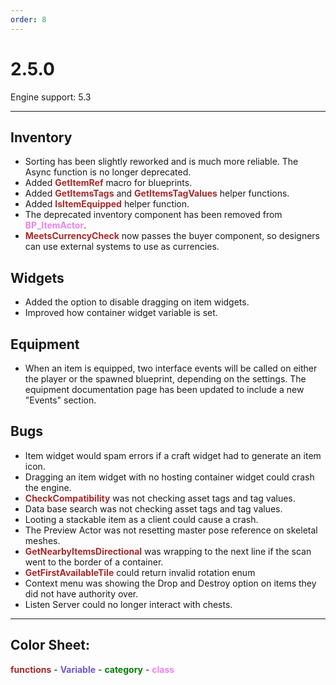 ```yaml
---
order: 8
---
```

# 2.5.0

Engine support: 5.3

---

## Inventory
- Sorting has been slightly reworked and is much more reliable. The Async function is no longer deprecated.
- Added <span style="color:brown">**GetItemRef**</span> macro for blueprints.
- Added <span style="color:brown">**GetItemsTags**</span> and <span style="color:brown">**GetItemsTagValues**</span> helper functions.
- Added <span style="color:brown">**IsItemEquipped**</span> helper function.
- The deprecated inventory component has been removed from <span style="color:violet">**BP_ItemActor**</span>.
- <span style="color:brown">**MeetsCurrencyCheck**</span> now passes the buyer component, so designers can use external systems to use as currencies.

## Widgets
- Added the option to disable dragging on item widgets.
- Improved how container widget variable is set.

## Equipment
- When an item is equipped, two interface events will be called on either the player or the spawned blueprint, depending on the settings. The equipment documentation page has been updated to include a new "Events" section.

## Bugs
- Item widget would spam errors if a craft widget had to generate an item icon.
- Dragging an item widget with no hosting container widget could crash the engine.
- <span style="color:brown">**CheckCompatibility**</span> was not checking asset tags and tag values.
- Data base search was not checking asset tags and tag values.
- Looting a stackable item as a client could cause a crash.
- The Preview Actor was not resetting master pose reference on skeletal meshes.
- <span style="color:brown">**GetNearbyItemsDirectional**</span> was wrapping to the next line if the scan went to the border of a container.
- <span style="color:brown">**GetFirstAvailableTile**</span> could return invalid rotation enum
- Context menu was showing the Drop and Destroy option on items they did not have authority over.
- Listen Server could no longer interact with chests.

---
## Color Sheet:
<span style="color:brown">**functions**</span> - <span style="color:slateblue">**Variable**</span> - <span style="color:green">**category**</span> - <span style="color:violet">**class**</span>
